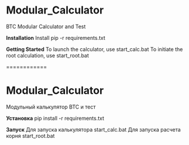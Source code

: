 # Modular_Calculator
BTC Modular Calculator and Test

**Installation**
Install pip -r requirements.txt

**Getting Started**
To launch the calculator, use start_calc.bat
To initiate the root calculation, use start_root.bat


============


# Modular_Calculator
Модульный калькулятор BTC и тест

**Установка**
pip install -r requirements.txt

**Запуск**
Для запуска калькулятора start_calc.bat
Для запуска расчета корня start_root.bat
